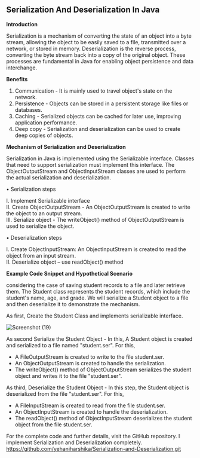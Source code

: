 <h2>Serialization And Deserialization In Java</h2>

<b>Introduction</b>

Serialization is a mechanism of converting the state of an object into a byte stream, allowing the object to be easily saved to a file, transmitted over a network, or stored in memory. 
Deserialization is the reverse process, converting the byte stream back into a copy of the original object. These processes are fundamental in Java for enabling object persistence and data interchange.


<b>Benefits</b>

1.	Communication - It is mainly used to travel object's state on the network.
2.	Persistence - Objects can be stored in a persistent storage like files or databases.
3.	Caching - Serialized objects can be cached for later use, improving application performance.
4.	Deep copy - Serialization and deserialization can be used to create deep copies of objects.

<b>Mechanism of Serialization and Deserialization</b>

Serialization in Java is implemented using the Serializable interface. 
Classes that need to support serialization must implement this interface. 
The ObjectOutputStream and ObjectInputStream classes are used to perform the actual serialization and deserialization.

•	Serialization steps

I.	Implement Serializable interface<br>
II.	Create ObjectOutputStream - An ObjectOutputStream is created to write the object to an output stream.<br>
III.	Serialize object - The writeObject() method of ObjectOutputStream is used to serialize the object.

•	Deserialization steps

I.	Create ObjectInputStream: An ObjectInputStream is created to read the object from an input stream.<br>
II.	Deserialize object – use readObject() method

<b>Example Code Snippet and Hypothetical Scenario</b>

considering the case of saving student records to a file and later retrieve them. The Student class represents the student records, which include the student's name, age, and grade. We will serialize a Student object to a file and then deserialize it to demonstrate the mechanism.

As first, Create the Student Class and implements  serializable interface.

![Screenshot (19)](https://github.com/user-attachments/assets/0704c109-7d5f-4e01-8e6e-79f55ef510e9)


As second Serialize the Student Object - In this, A Student object is created and serialized to a file named "student.ser".
For this,
-	A FileOutputStream is created to write to the file student.ser.
-	An ObjectOutputStream is created to handle the serialization.
-	The writeObject() method of ObjectOutputStream serializes the student object and writes it to the file "student.ser".



  
As third, Deserialize the Student Object - In this step, the Student object is deserialized from the file "student.ser".
For this,
-	A FileInputStream is created to read from the file student.ser.
-	An ObjectInputStream is created to handle the deserialization.
-	The readObject() method of ObjectInputStream deserializes the student object from the file student.ser.

For the complete code and further details, visit the GitHub repository. I implement Serialization and Deserialization completely.
https://github.com/yehaniharshika/Serialization-and-Deserialization.git


